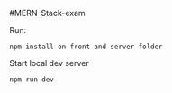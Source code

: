 #MERN-Stack-exam

Run:

```
npm install on front and server folder
```

Start local dev server

```
npm run dev
```
